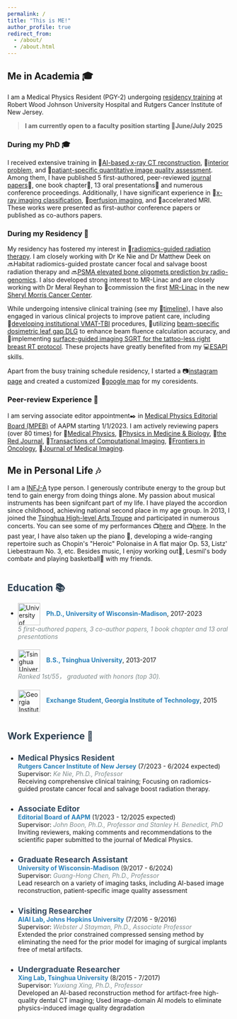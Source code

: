 ```yaml
---
permalink: /
title: "This is ME!"
author_profile: true
redirect_from: 
  - /about/
  - /about.html
---
```


<style>
  .section-title {
    font-size: 1.5em;
    font-weight: bold;
    color: #2c3e50;
    margin-top: 2em;
  }

  .subsection-title {
    font-size: 1.25em;
    font-weight: bold;
    color: #34495e;
    margin-top: 1.5em;
  }

  .timeline {
    margin: 1em 0;
  }

  .timeline-item {
    margin-bottom: 1.5em;
  }

  .institution {
    font-weight: bold;
    color: #2980b9;
  }

  .supervisor {
    font-style: italic;
    color: #7f8c8d;
  }

  .logo {
    width: 50px;
    vertical-align: middle;
    margin-right: 10px;
  }

  .comment {
    font-style: italic;
    color: #7f8c8d;
  }
</style>

## Me in Academia 🎓

I am a Medical Physics Resident (PGY-2) undergoing [residency training](https://sites.rutgers.edu/cinj-radiation-oncology/medical-physics-residency/) at Robert Wood Johnson University Hospital and Rutgers Cancer Institute of New Jersey. 
> **I am currently open to a faculty position starting 📅June/July 2025**

### During my PhD 🎓
I received extensive training in 🔹[AI-based x-ray CT reconstruction](/research/research-1), 🔹[interior problem](/research/research-2), and 🔹[patiant-specific quantitative image quality assessment](/research/research-3). Among them, I have published 5 first-authored, peer-reviewed [journal papers](/publication)📄, one book chapter🔖, 13 oral presentations🎤 and numerous conference proceedings. Additionally, I have significant experience in 🔹[x-ray imaging classification](/publication/2019-CV19Net-2), 🔹[perfusion imaging](/research/research-4), and 🔹accelerated MRI. These works were presented as first-author conference papers or published as co-authors papers. 

### During my Residency 🏥
My residency has fostered my interest in 🔹[radiomics-guided radiation therapy]('/research/research-5'). I am closely working with Dr Ke Nie and Dr Matthew Deek on 🔜Habitat radiomics-guided prostate cancer focal and salvage boost radiation therapy and 🔜[PSMA elevated bone oligomets prediction by radio-genomics](/files/bonemets.pdf). I also developed strong interest to MR-Linac and are closely working with Dr Meral Reyhan to 🏥commission the first [MR-Linac](https://www.elekta.com/products/radiation-therapy/unity/) in the new [Sheryl Morris Cancer Center](https://www.rwjbh.org/blog/2024/january/coming-soon-new-jersey-s-first-freestanding-canc/).

While undergoing intensive clinical training (see my 📆[timeline](/clinical)), I have also engaged in various clinical projects to improve patient care, including 🔸[developing institutional VMAT-TBI](/clinical/clinical-TBI) procedures, 🔸utilizing [beam-specific dosimetric leaf gap DLG](/clinical/clinical-DLG) to enhance beam fluence calculation accuracy, and 🔸implementing [surface-guided imaging SGRT for the tattoo-less right breast RT protocol](/clinical/clinical-SGRT). These projects have greatly benefited from my 💻[ESAPI](/clinical/clinical-ESAPI) skills.

Apart from the busy training schedule residency, I started a 📷[instagram page](https://www.instagram.com/nbmedphys?utm_source=ig_web_button_share_sheet&igsh=ZDNlZDc0MzIxNw==) and created a customized 📌[google map](https://www.google.com/maps/d/edit?mid=1BZHwVmbjk2Ad-1wKqSe_PJH9om_h5Fs&usp=sharing) for my coresidents.

### Peer-review Experience 🏥
I am serving associate editor appointment✒️ in [Medical Physics Editorial Board (MPEB)](https://www.aapm.org/org/structure/default.asp?committee_code=MPBAE) of AAPM starting 1/1/2023. I am actively reviewing papers (over 80 times) for 📘[Medical Physics](https://aapm.onlinelibrary.wiley.com/journal/24734209), 📗[Physics in Medicine & Biology](https://iopscience.iop.org/journal/0031-9155), 📕[the Red Journal](https://www.redjournal.org/), 📓[Transactions of Computational Imaging](https://ieeexplore.ieee.org/xpl/RecentIssue.jsp?punumber=6745852), 📔[Frontiers in Oncology](https://www.frontiersin.org/journals/oncology), 📒[Journal of Medical Imaging](https://www.spiedigitallibrary.org/journals/journal-of-medical-imaging#_=_).

## Me in Personal Life 🎶
I am a [INFJ-A](https://www.16personalities.com/infj-personality) type person. I generously contribute energy to the group but tend to gain energy from doing things alone. My passion about musical instruments has been signifcant part of my life. I have played the accordion since childhood, achieving national second place in my age group. In 2013, I joined the [Tsinghua High-level Arts Troupe](\gallery) and participated in numerous concerts. You can see some of my performances 📺[here](https://www.youtube.com/watch?v=x7G1gQj_ozg) and 📺[here](https://www.youtube.com/watch?v=2bYkOFqpb14). In the past year, I have also taken up the piano 🎹, developing a wide-ranging repertoire such as Chopin's "Heroic" Polonaise in A flat major Op. 53, Listz' Liebestraum No. 3, etc. Besides music, I enjoy working out💪, Lesmil's body combat✊ and playing basketball🏀 with my friends.


<div class="section-title">Education 📚</div>

<ul>
  <li class="timeline-item">
    <img src="{{ site.baseurl }}/images/Wisconsin_Madison_Logo.png" alt="University of Wisconsin-Madison" class="logo">
    <span class="institution">Ph.D., University of Wisconsin-Madison</span>, 2017-2023
    <div class="comment"> 5 first-authored papers, 3 co-author papers, 1 book chapter and 13 oral presentations </div>
  </li>
  <li class="timeline-item">
    <img src="{{ site.baseurl }}/images/Tsinghua_University_Logo.png" alt="Tsinghua University" class="logo">
    <span class="institution">B.S., Tsinghua University</span>, 2013-2017
    <div class="comment"> Ranked 1st/55， graduated with honors (top 30). </div>
  </li>
  <li class="timeline-item">
    <img src="{{ site.baseurl }}/images/GIT_Logo.png" alt="Georgia Institute of Technology" class="logo">
    <span class="institution">Exchange Student, Georgia Institute of Technology</span>, 2015
  </li>
</ul>

<div class="section-title">Work Experience 💼</div>

<ul class="timeline">
  <li class="timeline-item">
    <div class="subsection-title">Medical Physics Resident</div>
    <span class="institution">Rutgers Cancer Institute of New Jersey</span>
    <span class="duration">(7/2023 - 6/2024 expected)</span>
    <br>
    Supervisor: <span class="supervisor">Ke Nie, Ph.D., Professor</span>
    <div class="description">Receiving comprehensive clinical training; Focusing on radiomics-guided prostate cancer focal and salvage boost radiation therapy.</div>
  </li>

  <li class="timeline-item">
    <div class="subsection-title">Associate Editor</div>
    <span class="institution">Editorial Board of AAPM</span>
    <span class="duration">(1/2023 - 12/2025 expected)</span>
    <br>
    Supervisor: <span class="supervisor">John Boon, Ph.D., Professor and Stanley H. Benedict, PhD</span>
    <div class="description">Inviting reviewers, making comments and recommendations to the scientific paper submitted to the journal of Medical Physics. </div>
  </li>

  <li class="timeline-item">
    <div class="subsection-title">Graduate Research Assistant</div>
    <span class="institution">University of Wisconsin-Madison</span>
    <span class="duration">(9/2017 - 6/2024)</span>
    <br>
    Supervisor: <span class="supervisor">Guang-Hong Chen, Ph.D., Professor</span>
    <div class="description"> Lead research on a variety of imaging tasks, including AI-based image reconstruction, patient-specific image quality assessment </div>
  </li>

  <li class="timeline-item">
    <div class="subsection-title">Visiting Researcher</div>
    <span class="institution">AIAI Lab, Johns Hopkins University</span>
    <span class="duration">(7/2016 - 9/2016)</span>
    <br>
    Supervisor: <span class="supervisor">Webster J Stayman, Ph.D., Associate Professor</span>
    <div class="description">Extended the prior constrained compressed sensing method by eliminating the need for the prior model for imaging of surgical implants free of metal artifacts.</div>
  </li>

  <li class="timeline-item">
    <div class="subsection-title">Undergraduate Researcher</div>
    <span class="institution">Xing Lab, Tsinghua University</span>
    <span class="duration">(8/2015 - 7/2017)</span>
    <br>
    Supervisor: <span class="supervisor">Yuxiang Xing, Ph.D., Professor</span>
    <div class="description">Developed an AI-based reconstruction method for artifact-free high-quality dental CT imaging; Used image-domain AI models to eliminate physics-induced image quality degradation</div>
  </li>
</ul>